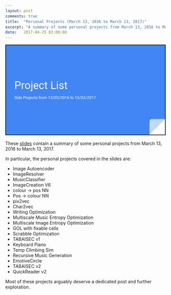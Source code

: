 ```yaml
---
layout: post
comments: true
title:  "Personal Projects (March 13, 2016 to March 13, 2017)"
excerpt: "A summary of some personal projects from March 13, 2016 to March 13, 2017"
date:   2017-04-25 03:00:00
---
```


<a href="https://docs.google.com/presentation/d/1C1vVwUb6KUWOYBL4clj3Uc9qyVNdlSfBSJRZi1JJmzc/edit?usp=sharing" target="_blank"><img src="https://raw.githubusercontent.com/tannerbohn/tannerbohn.github.io/master/assets/year_review_23.png" alt="SLIDES" width="500" height="280" border="2" /></a>

These [slides](https://docs.google.com/presentation/d/1C1vVwUb6KUWOYBL4clj3Uc9qyVNdlSfBSJRZi1JJmzc/edit?usp=sharing) contain a summary of some personal projects from March 13, 2016 to March 13, 2017.

In particular, the personal projects covered in the slides are:

+ Image Autoencoder
+ ImageResolver
+ MusicClassifier
+ ImageCreation V6
+ colour -> pos NN
+ Pos -> colour NN
+ pix2vec
+ Char2vec
+ Writing Optimization
+ Multiscale Music Entropy Optimization
+ Multiscale Image Entropy Optimization
+ GOL with fixable cells
+ Scrabble Optimization
+ TABAISEC v1
+ Keyboard Piano
+ Temp Climbing Sim
+ Recursive Music Generation
+ EmotiveCircle
+ TABAISEC v2
+ QuickReader v2


Most of these projects arguably deserve a dedicated post and further exploration.